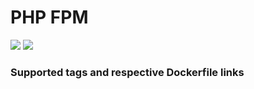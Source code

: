 # PHP FPM
[![](https://images.microbadger.com/badges/image/antonchernik/postfix.svg)](https://microbadger.com/images/antonchernik/postfix)
[![](https://images.microbadger.com/badges/version/antonchernik/postfix.svg)](https://microbadger.com/images/antonchernik/postfix)
### Supported tags and respective Dockerfile links
<br/>